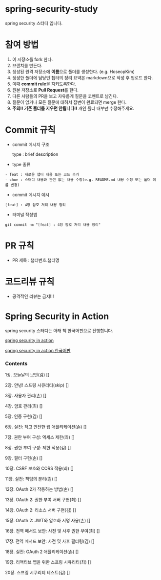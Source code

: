 # spring-security-study

spring security 스터디 입니다.

# 참여 방법

1. 이 저장소를 fork 한다.
2. 브랜치를 만든다.
3. 생성된 원격 저장소에 **이름**으로 폴더를 생성한다. (e.g. HoseopKim)
4. 생성한 폴더에 담당인 챕터의 정리 요약본 markdown으로 작성 후 업로드 한다.
5. 이때 **commit rule**을 지키도록한다.
6. 원본 저장소로 **Pull Request**를 한다.
7. 다른 사람들의 PR을 보고 자유롭게 질문을 코멘트로 남긴다.
8. 질문이 없거나 모든 질문에 대허서 잡변이 완료되면 merge 한다.
9. **주의!! 기존 폴더를 지우면 안됩니다!!** 개인 폴더 내부만 수정해주세요.

# Commit 규칙

- commit 메시지 구조

  type : brief description

- type 종류

```
- feat : 새로운 챕터 내용 또는 코드 추가
- choe : 스터디 내용과 관련 없는 내용 수정(e.g. README.md 내용 수정 또는 폴더 이름 변경)
```

- commit 메시지 예시

```
[feat] : 4장 암호 처리 내용 정리
```

- 터미널 작성법

```
git commit -m "[feat] : 4장 암호 처리 내용 정리"
```

# PR 규칙

- PR 제목 : 챕터번호.챕터명

# 코드리뷰 규칙

- 공격적인 리뷰는 금지!!!

# Spring Security in Action

spring security 스터디는 아래 책 한국어판으로 진행합니다.

[spring security in action](https://www.amazon.com/Spring-Security-Action-Laurentiu-Spilca/dp/1617297739)

[spring security in action 한국어판](https://product.kyobobook.co.kr/detail/S000208938642)

### Contents

1장. 오늘날의 보안(김) []

2장. 안녕! 스프링 시큐리티(skip) []

3장. 사용자 관리(손) []

4장. 암호 관리(최) []

5장. 인증 구현(김) []

6장. 실전: 작고 안전한 웹 애플리케이션(손) []

7장. 권란 부여 구성: 엑세스 제한(최) []

8장. 권한 부여 구성: 제한 적용(김) []

9장. 필터 구현(손) []

10장. CSRF 보호와 CORS 적용(최) []

11장. 실전: 책임의 분리(김) []

12장. OAuth 2가 작동하는 방법(손) []

13장. OAuth 2: 권한 부여 서버 구현(최) []

14장. OAuth 2: 리소스 서버 구현(김) []

15장. OAuth 2: JWT와 암호화 서명 사용(손) []

16장. 전역 메서드 보안: 사전 및 사후 권한 부여(최) []

17장. 전역 메서드 보안: 사전 및 사후 필터링(김) []

18장. 실전: OAuth 2 애플리케이션(손) []

19장. 리액티브 앱을 위한 스프링 시큐리티(최) []

20장. 스프링 시쿠리티 테스트(김) []
